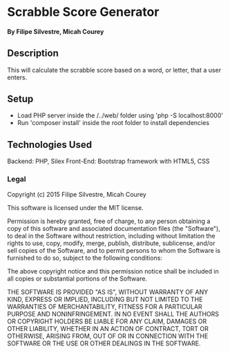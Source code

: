 # Scrabble Score Generator

#### By Filipe Silvestre, Micah Courey

## Description

This will calculate the scrabble score based on a word, or letter, that a user enters.

## Setup

* Load PHP server inside the /../web/ folder using 'php -S localhost:8000'
* Run 'composer install' inside the root folder to install dependencies

## Technologies Used

Backend: PHP, Silex
Front-End: Bootstrap framework with HTML5, CSS

### Legal

Copyright (c) 2015 Filipe Silvestre, Micah Courey

This software is licensed under the MIT license.

Permission is hereby granted, free of charge, to any person obtaining a copy
of this software and associated documentation files (the "Software"), to deal
in the Software without restriction, including without limitation the rights
to use, copy, modify, merge, publish, distribute, sublicense, and/or sell
copies of the Software, and to permit persons to whom the Software is
furnished to do so, subject to the following conditions:

The above copyright notice and this permission notice shall be included in
all copies or substantial portions of the Software.

THE SOFTWARE IS PROVIDED "AS IS", WITHOUT WARRANTY OF ANY KIND, EXPRESS OR
IMPLIED, INCLUDING BUT NOT LIMITED TO THE WARRANTIES OF MERCHANTABILITY,
FITNESS FOR A PARTICULAR PURPOSE AND NONINFRINGEMENT. IN NO EVENT SHALL THE
AUTHORS OR COPYRIGHT HOLDERS BE LIABLE FOR ANY CLAIM, DAMAGES OR OTHER
LIABILITY, WHETHER IN AN ACTION OF CONTRACT, TORT OR OTHERWISE, ARISING FROM,
OUT OF OR IN CONNECTION WITH THE SOFTWARE OR THE USE OR OTHER DEALINGS IN
THE SOFTWARE.
